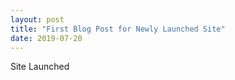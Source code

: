 ```yaml
---
layout: post
title: "First Blog Post for Newly Launched Site"
date: 2019-07-20
---
```


Site Launched